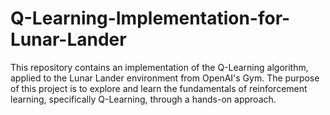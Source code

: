# Q-Learning-Implementation-for-Lunar-Lander
This repository contains an implementation of the Q-Learning algorithm, applied to the Lunar Lander environment from OpenAI's Gym. The purpose of this project is to explore and learn the fundamentals of reinforcement learning, specifically Q-Learning, through a hands-on approach.
